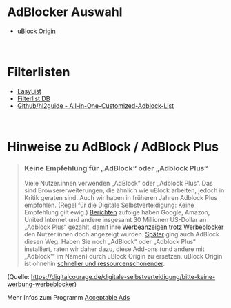 # AdBlocker Auswahl

- [uBlock Origin](https://addons.mozilla.org/de/firefox/addon/ublock-origin/)

</br>

# Filterlisten

- [EasyList](https://easylist.to/)
- [Filterlist DB](https://filterlists.com/)
- [Github/hl2guide - All-in-One-Customized-Adblock-List](https://github.com/hl2guide/All-in-One-Customized-Adblock-List)

</br>

# Hinweise zu AdBlock / AdBlock Plus
> ### Keine Empfehlung für „AdBlock“ oder „Adblock Plus“
> Viele Nutzer.innen verwenden „AdBlock“ oder „Adblock Plus“. Das sind Browsererweiterungen, die ähnlich wie uBlock arbeiten, jedoch in Kritik geraten sind. Auch wir haben in früheren Jahren Adblock Plus empfohlen. (Regel für die Digitale 
> Selbstverteidigung: Keine Empfehlung gilt ewig.) [Berichten](https://www.heise.de/newsticker/meldung/Bericht-Google-soll-Millionen-an-Adblock-Plus-gezahlt-haben-2103567.html) zufolge haben Google, Amazon, United Internet und andere insgesamt 30 Millionen US-Dollar an „Adblock Plus“ gezahlt, damit ihre [Werbeanzeigen trotz Werbeblocker](https://de.wikipedia.org/wiki/Adblock_Plus#Acceptable_Ads) den Nutzer.innen doch 
> angezeigt wurden. [Später](https://stadt-bremerhaven.de/adblock-nicht-plus-wurde-verkauft-und-setzt-nun-auf-acceptable-ads/) ging auch AdBlock diesen Weg. Haben Sie noch „AdBlock“ oder „Adblock Plus“ installiert, raten wir daher dazu, diese Add-ons (und andere mit „Adblock'“ im Namen) durch uBlock Origin zu ersetzen. uBlock Origin ist ohnehin 
> [schneller und ressourcenschonender](https://github.com/gorhill/uBlock#performance).

(Quelle: https://digitalcourage.de/digitale-selbstverteidigung/bitte-keine-werbung-werbeblocker)

Mehr Infos zum Programm [Acceptable Ads](https://acceptableads.com/)
